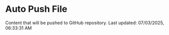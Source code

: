 # Auto Push File

Content that will be pushed to GitHub repository.
Last updated: 07/03/2025, 06:33:31 AM
